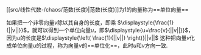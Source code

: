 
[[src/线性代数-/chaos/范数(长度)|范数(长度)]]为$1$的向量称为==单位向量==


如果把一个非零向量$v$除以其自身的长度，即乘 $\displaystyle{\frac{1}{||v||}}$，就可以得到一个单位向量$u$，即$\displaystyle{u=\frac{v}{||v||}}$，因为$u$的长度是$\displaystyle{\left( \frac{1}{||v||} \right)}||v||$
这种把向量$v$化成单位向量$u$的过程，称为向量$v$的==单位化==，此时$u$和$v$方向一致.




